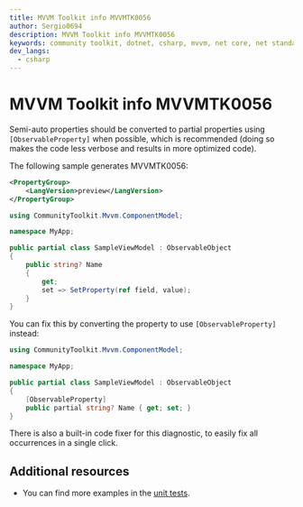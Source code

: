```yaml
---
title: MVVM Toolkit info MVVMTK0056
author: Sergio0694
description: MVVM Toolkit info MVVMTK0056
keywords: community toolkit, dotnet, csharp, mvvm, net core, net standard, source generators
dev_langs:
  - csharp
---
```


# MVVM Toolkit info MVVMTK0056

Semi-auto properties should be converted to partial properties using `[ObservableProperty]` when possible, which is recommended (doing so makes the code less verbose and results in more optimized code).

The following sample generates MVVMTK0056:

```xml
<PropertyGroup>
    <LangVersion>preview</LangVersion>
</PropertyGroup>
```
```csharp
using CommunityToolkit.Mvvm.ComponentModel;

namespace MyApp;

public partial class SampleViewModel : ObservableObject
{
    public string? Name
    {
        get;
        set => SetProperty(ref field, value);
    }
}
```

You can fix this by converting the property to use `[ObservableProperty]` instead:

```csharp
using CommunityToolkit.Mvvm.ComponentModel;

namespace MyApp;

public partial class SampleViewModel : ObservableObject
{
    [ObservableProperty]
    public partial string? Name { get; set; }
}
```

There is also a built-in code fixer for this diagnostic, to easily fix all occurrences in a single click.

## Additional resources

- You can find more examples in the [unit tests](https://github.com/CommunityToolkit/dotnet/tree/main/tests/CommunityToolkit.Mvvm.SourceGenerators.UnitTests).
